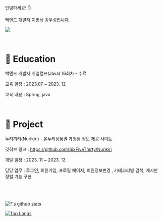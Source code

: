 안녕하세요! :hand:

백엔드 개발자 지망생 강우성입니다.

<a href="mailto:znlv0420@gmail.com">
    <img
      src="https://img.shields.io/badge/znlv0420@gmail.com-D14836?style=flat&logo=gmail&logoColor=white"/>
</a>

&emsp;

# :taxi: Education

백엔드 개발자 취업캠프(Java) 16회차 - 수료

교육 일정 : 2023.07 ~ 2023. 12

교육 내용 : Spring, java

&ensp;

# 🚌 Project

누리끼리(Nurikiri) - 온누리상품권 가맹점 정보 제공 사이트

깃허브 링크 : https://github.com/SixFiveThirty/Nurikiri

개발 일정 : 2023. 11 ~ 2023. 12

담당 업무 : 로그인, 회원가입, 프로필 페이지, 회원정보변경 , 카테고리별 검색, 게시판 정렬 기능 구현 

&ensp;

#
[![*'s github stats](https://github-readme-stats.vercel.app/api?username=kwssssss)](https://github.com/kwssssss)

[![Top Langs](https://github-readme-stats.vercel.app/api/top-langs/?username=kwssssss&layout=compact)](https://github.com/kwssssss/github-readme-stats)

